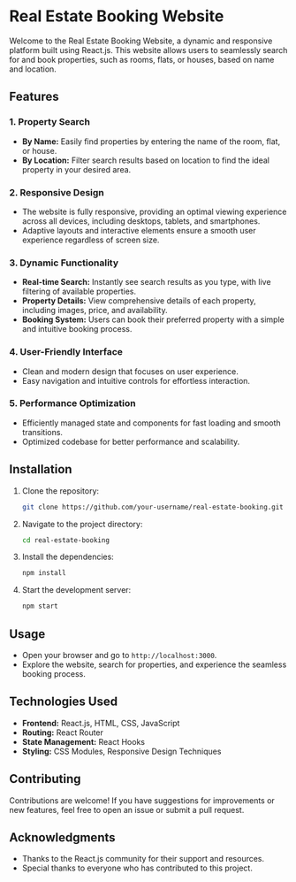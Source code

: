 
# Real Estate Booking Website

Welcome to the Real Estate Booking Website, a dynamic and responsive platform built using React.js. This website allows users to seamlessly search for and book properties, such as rooms, flats, or houses, based on name and location.

## Features

### 1. **Property Search**
   - **By Name:** Easily find properties by entering the name of the room, flat, or house.
   - **By Location:** Filter search results based on location to find the ideal property in your desired area.

### 2. **Responsive Design**
   - The website is fully responsive, providing an optimal viewing experience across all devices, including desktops, tablets, and smartphones.
   - Adaptive layouts and interactive elements ensure a smooth user experience regardless of screen size.

### 3. **Dynamic Functionality**
   - **Real-time Search:** Instantly see search results as you type, with live filtering of available properties.
   - **Property Details:** View comprehensive details of each property, including images, price, and availability.
   - **Booking System:** Users can book their preferred property with a simple and intuitive booking process.

### 4. **User-Friendly Interface**
   - Clean and modern design that focuses on user experience.
   - Easy navigation and intuitive controls for effortless interaction.

### 5. **Performance Optimization**
   - Efficiently managed state and components for fast loading and smooth transitions.
   - Optimized codebase for better performance and scalability.

## Installation

1. Clone the repository:
   ```bash
   git clone https://github.com/your-username/real-estate-booking.git
   ```
2. Navigate to the project directory:
   ```bash
   cd real-estate-booking
   ```
3. Install the dependencies:
   ```bash
   npm install
   ```
4. Start the development server:
   ```bash
   npm start
   ```

## Usage

- Open your browser and go to `http://localhost:3000`.
- Explore the website, search for properties, and experience the seamless booking process.

## Technologies Used

- **Frontend:** React.js, HTML, CSS, JavaScript
- **Routing:** React Router
- **State Management:** React Hooks
- **Styling:** CSS Modules, Responsive Design Techniques

## Contributing

Contributions are welcome! If you have suggestions for improvements or new features, feel free to open an issue or submit a pull request.

## Acknowledgments

- Thanks to the React.js community for their support and resources.
- Special thanks to everyone who has contributed to this project.
